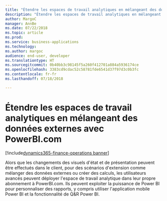 ```yaml
---
title: "Étendre les espaces de travail analytiques en mélangeant des données externes avec PowerBI.com"
description: "Étendre les espaces de travail analytiques en mélangeant des données externes avec PowerBI.com"
author: MargoC
manager: AnnBe
ms.date: 07/22/2018
ms.topic: article
ms.prod: 
ms.service: business-applications
ms.technology: 
ms.author: margoc
audience: end-user, developer
ms.translationtype: HT
ms.sourcegitcommit: 0b40bb3c98145f5a260f412701a884a5936174ce
ms.openlocfilehash: 3383cd9cdac52c58781fde6541d37f97d3c0b3fc
ms.contentlocale: fr-fr
ms.lasthandoff: 07/18/2018

---
```

#  <a name="extend-analytical-workspaces-by-mashing-up-external-data-with-powerbicom"></a>Étendre les espaces de travail analytiques en mélangeant des données externes avec PowerBI.com

[!include[dynamics365-finance-operations banner](../includes/dynamics365-finance-operations.md)]



Alors que les changements des visuels d'état et de présentation peuvent être effectués dans le client, pour des scénarios d'extension comme mélanger des données externes ou créer des calculs, les utilisateurs avancés peuvent déployer l'espace de travail analytique dans leur propre abonnement à PowerBI.com.
Ils peuvent exploiter la puissance de Power BI pour personnaliser des rapports, y compris utiliser l'application mobile Power BI et la fonctionnalité de Q&R Power BI.


